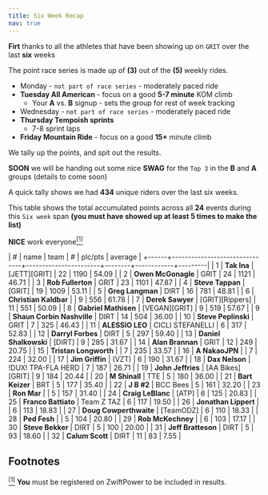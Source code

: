 ```yaml
---
title: Six Week Recap
nav: true
---
```


**Firt** thanks to all the athletes that have been showing up on
  `GRIT` over the last **six** weeks

The point race series is made up of **(3)** out of the **(5)** weekly rides.

- Monday - `not part of race series` - moderately paced ride
- **Tuesday All American** - focus on a good **5-7 minute** KOM climb
  - Your **A** vs. **B** signup - sets the group for rest of week tracking
- Wednesday - `not part of race series` - moderately paced ride
- **Thursday Tempoish sprints**
  - 7-8 sprint laps
- **Friday Mountain Ride** - focus on a good **15+** minute climb

We tally up the points, and spit out the results.

**SOON** we will be handing out some nice **SWAG** for the `Top 3` in
  the **B** and **A** groups (details to come soon)

A quick tally shows we had **434** unique riders over the last six weeks.

This table shows the total accumulated points across all **24** events
during this `Six week` span **(you must have showed up at least 5
times to make the list)**

**NICE** work everyone[<sup>[1]</sup>](#1)

| #    | name                          | team                  | #      | plc/pts    | average |
+------+-------------------------------+-----------------------+--------+------------+---------|
| 1    | **Tak Ina**                   | [JETT][GRIT]          | 22     | 1190       | 54.09   |
| 2    | **Owen McGonagle**            | GRIT                  | 24     | 1121       | 46.71   |
| 3    | **Rob Fullerton**             | GRIT                  | 23     | 1101       | 47.87   |
| 4    | **Steve Tappan**              | [GRIT]                | 19     | 1009       | 53.11   |
| 5    | **Greg Langman**              | DIRT                  | 16     | 781        | 48.81   |
| 6    | **Christian Kaldbar**         |                       | 9      | 556        | 61.78   |
| 7    | **Derek Sawyer**              | [GRIT][Rippers]       | 11     | 551        | 50.09   |
| 8    | **Gabriel Mathisen**          | [VEGAN][GRIT]         | 9      | 519        | 57.67   |
| 9    | **Shaun Corbin Nashville**    | DIRT                  | 14     | 504        | 36.00   |
| 10   | **Steve Peplinski**           | GRIT                  | 7      | 325        | 46.43   |
| 11   | **ALESSIO LEO**               | CICLI STEFANELLI      | 6      | 317        | 52.83   |
| 12   | **Darryl Forbes**             | DIRT                  | 5      | 297        | 59.40   |
| 13   | **Daniel Shalkowski**         | [DIRT]                | 9      | 285        | 31.67   |
| 14   | **Alan Brannan**              | GRIT                  | 12     | 249        | 20.75   |
| 15   | **Tristan Longworth**         |                       | 7      | 235        | 33.57   |
| 16   | **A NakaoJPN**                |                       | 7      | 224        | 32.00   |
| 17   | **Jim Griffin**               | (VZT)                 | 6      | 190        | 31.67   |
| 18   | **Dax Nelson**                | !DUX! TPA-FLA HERD    | 7      | 187        | 26.71   |
| 19   | **John Jeffries**             | [AA Bikes][GRIT]      | 9      | 184        | 20.44   |
| 20   | **M Shinall**                 | TTE                   | 5      | 180        | 36.00   |
| 21   | **Bart Keizer**               | BRT                   | 5      | 177        | 35.40   |
| 22   | **J B #2**                    | BCC   Bees            | 5      | 161        | 32.20   |
| 23   | **Ron Mar**                   |                       | 5      | 157        | 31.40   |
| 24   | **Craig LeBlanc**             | [ATP]                 | 6      | 125        | 20.83   |
| 25   | **Franco Battiato**           | Team Z TAZ            | 6      | 117        | 19.50   |
| 26   | **Jonathan Lippert**          |                       | 6      | 113        | 18.83   |
| 27   | **Doug Cowperthwaite**        | [TeamODZ]             | 6      | 110        | 18.33   |
| 28   | **Ped Fesh**                  |                       | 5      | 104        | 20.80   |
| 29   | **Rob McKechney**             |                       | 6      | 103        | 17.17   |
| 30   | **Steve Bekker**              | DIRT                  | 5      | 100        | 20.00   |
| 31   | **Jeff Bratteson**            | DIRT                  | 5      | 93         | 18.60   |
| 32   | **Calum Scott**               | DIRT                  | 11     | 83         | 7.55    |


## **Footnotes**

[<sup>[1]</sup>](#1) <a class="anchor" id="1"></a>**You** must be registered on ZwiftPower to be included in results.
